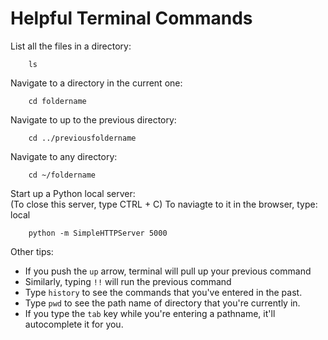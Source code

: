 # Helpful Terminal Commands

List all the files in a directory:
		
		ls
		
	
Navigate to a directory in the current one:

		cd foldername
		

Navigate to up to the previous directory:

		cd ../previousfoldername
		

Navigate to any directory:

		cd ~/foldername
		

Start up a Python local server:   
(To close this server, type CTRL + C) 
To naviagte to it in the browser, type: local

		python -m SimpleHTTPServer 5000 
		
		

Other tips: 

- If you push the `up` arrow, terminal will pull up your previous command
- Similarly, typing `!!` will run the previous command
- Type `history` to see the commands that you've entered in the past. 
- Type `pwd` to see the path name of directory that you're currently in. 
- If you type the `tab` key while you're entering a pathname, it'll autocomplete it for you.



		
		